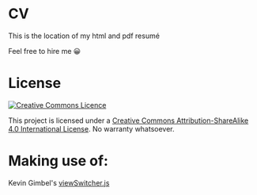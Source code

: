 # CV
This is the location of my html and pdf resumé

Feel free to hire me :grinning:

# License

[![Creative Commons Licence](https://i.creativecommons.org/l/by-sa/4.0/88x31.png)](http://creativecommons.org/licenses/by-sa/4.0/)

This project is licensed under a [Creative Commons Attribution-ShareAlike 4.0 International License](http://creativecommons.org/licenses/by-sa/4.0/). No warranty whatsoever.

# Making use of:

Kevin Gimbel's [viewSwitcher.js](https://github.com/kevingimbel/viewSwitcher)